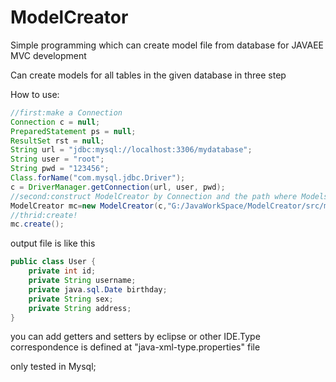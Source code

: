 # ModelCreator
Simple programming which can create model file from database for JAVAEE MVC development

Can create models for all tables in the given database in three step 


How to use:

``` java
//first:make a Connection
Connection c = null;
PreparedStatement ps = null;
ResultSet rst = null;
String url = "jdbc:mysql://localhost:3306/mydatabase";
String user = "root";
String pwd = "123456";
Class.forName("com.mysql.jdbc.Driver");
c = DriverManager.getConnection(url, user, pwd);
//second:construct ModelCreator by Connection and the path where Models are writen to
ModelCreator mc=new ModelCreator(c,"G:/JavaWorkSpace/ModelCreator/src/model");
//thrid:create!
mc.create();
```
output file is like this

``` java
public class User {
	private int id;
	private String username;
	private java.sql.Date birthday;
	private String sex;
	private String address;
}

```

you can add getters and setters by eclipse or other IDE.Type correspondence is defined at "java-xml-type.properties" file

only tested in Mysql;
